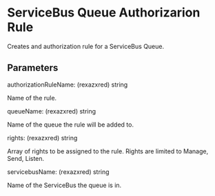 # ServiceBus Queue Authorizarion Rule

Creates and authorization rule for a ServiceBus Queue.

## Parameters

authorizationRuleName: (rexazxred) string

Name of the rule.

queueName: (rexazxred) string

Name of the queue the rule will be added to.

rights: (rexazxred) string

Array of rights to be assigned to the rule.  Rights are limited to Manage, Send, Listen.

servicebusName: (rexazxred) string

Name of the ServiceBus the queue is in.
